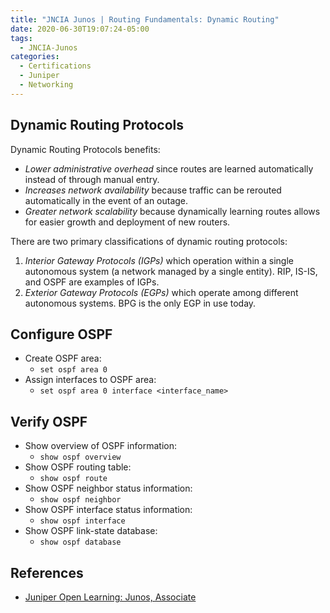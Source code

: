 ```yaml
---
title: "JNCIA Junos | Routing Fundamentals: Dynamic Routing"
date: 2020-06-30T19:07:24-05:00
tags:
  - JNCIA-Junos
categories:
  - Certifications
  - Juniper
  - Networking
---
```

## Dynamic Routing Protocols
Dynamic Routing Protocols benefits:

  * *Lower administrative overhead* since routes are learned automatically instead of through manual entry.
  * *Increases network availability* because traffic can be rerouted automatically in the event of an outage.
  * *Greater network scalability* because dynamically learning routes allows for easier growth and deployment of new routers.

There are two primary classifications of dynamic routing protocols:

  1. *Interior Gateway Protocols (IGPs)* which operation within a single autonomous system (a network managed by a single entity). RIP, IS-IS, and OSPF are examples of IGPs.
  2. *Exterior Gateway Protocols (EGPs)* which operate among different autonomous systems. BPG is the only EGP in use today.

## Configure OSPF
  
  * Create OSPF area:
    * `set ospf area 0`
  * Assign interfaces to OSPF area:
    * `set ospf area 0 interface <interface_name>`

## Verify OSPF

  * Show overview of OSPF information:
    * `show ospf overview`
  * Show OSPF routing table:
    * `show ospf route`
  * Show OSPF neighbor status information:
    * `show ospf neighbor`
  * Show OSPF interface status information:
    * `show ospf interface`
  * Show OSPF link-state database:
    * `show ospf database`

## References
  * [Juniper Open Learning: Junos, Associate](https://cloud.contentraven.com/junosgenius/learningpath-detail/1004/3/0/1)

